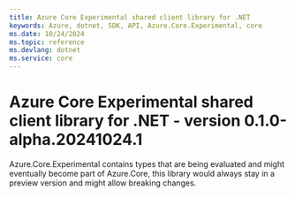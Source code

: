 ```yaml
---
title: Azure Core Experimental shared client library for .NET
keywords: Azure, dotnet, SDK, API, Azure.Core.Experimental, core
ms.date: 10/24/2024
ms.topic: reference
ms.devlang: dotnet
ms.service: core
---
```

# Azure Core Experimental shared client library for .NET - version 0.1.0-alpha.20241024.1 


Azure.Core.Experimental contains types that are being evaluated and might eventually become part of Azure.Core, this library would always stay in a preview version and might allow breaking changes.

